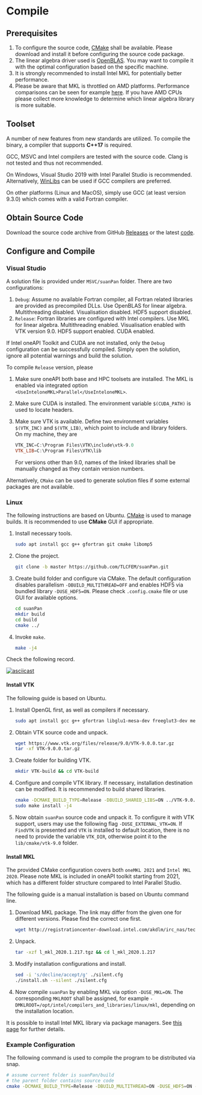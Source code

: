 # Compile

## Prerequisites

1. To configure the source code, [CMake](https://cmake.org/download/) shall be available. Please download and install it before configuring the source code package.
2. The linear algebra driver used is [OpenBLAS](https://github.com/xianyi/OpenBLAS). You may want to compile it with the optimal configuration based on the specific machine.
3. It is strongly recommended to install Intel MKL for potentially better performance.
4. Please be aware that MKL is throttled on AMD platforms. Performance comparisons can be seen for example [here](https://github.com/flame/blis/blob/master/docs/Performance.md). If you have AMD CPUs please collect more knowledge to determine which linear algebra library is more suitable.

## Toolset

A number of new features from new standards are utilized. To compile the binary, a compiler that supports **C++17** is required.

GCC, MSVC and Intel compilers are tested with the source code. Clang is not tested and thus not recommended.

On Windows, Visual Studio 2019 with Intel Parallel Studio is recommended. Alternatively, [WinLibs](http://winlibs.com/) can be used if GCC compilers are preferred.

On other platforms (Linux and MacOS), simply use GCC (at least version 9.3.0) which comes with a valid Fortran compiler.

## Obtain Source Code

Download the source code archive from GitHub [Releases](https://github.com/TLCFEM/suanPan/releases) or the latest [code](https://github.com/TLCFEM/suanPan/archive/master.zip).

## Configure and Compile

### Visual Studio

A solution file is provided under `MSVC/suanPan` folder. There are two configurations:

1. `Debug`: Assume no available Fortran compiler, all Fortran related libraries are provided as precompiled DLLs. Use OpenBLAS for linear algebra. Multithreading disabled. Visualisation disabled. HDF5 support disabled.
2. `Release`: Fortran libraries are configured with Intel compilers. Use MKL for linear algebra. Multithreading enabled. Visualisation enabled with VTK version 9.0. HDF5 support enabled. CUDA enabled.

If Intel oneAPI Toolkit and CUDA are not installed, only the `Debug` configuration can be successfully compiled. Simply open the solution, ignore all potential warnings and build the solution.

To compile `Release` version, please

1. Make sure oneAPI both base and HPC toolsets are installed. The MKL is enabled via integrated option `<UseInteloneMKL>Parallel</UseInteloneMKL>`.

2. Make sure CUDA is installed. The environment variable `$(CUDA_PATH)` is used to locate headers.

3. Make sure VTK is available. Define two environment variables `$(VTK_INC)` and `$(VTK_LIB)`, which point to include and library folders. On my machine, they are
   
   ```powershell
   VTK_INC=C:\Program Files\VTK\include\vtk-9.0
   VTK_LIB=C:\Program Files\VTK\lib
   ```
   
   For versions other than 9.0, names of the linked libraries shall be manually changed as they contain version numbers.

Alternatively, `CMake` can be used to generate solution files if some external packages are not available.

### Linux

The following instructions are based on Ubuntu. [CMake](https://cmake.org/) is used to manage builds. It is recommended to use **CMake** GUI if appropriate.

1. Install necessary tools.
   
   ```bash
   sudo apt install gcc g++ gfortran git cmake libomp5
   ```

2. Clone the project.
   
   ```bash
   git clone -b master https://github.com/TLCFEM/suanPan.git
   ```

3. Create build folder and configure via CMake. The default configuration disables parallelism `-DBUILD_MULTITHREAD=OFF` and enables HDF5 via bundled library `-DUSE_HDF5=ON`. Please check `.config.cmake` file or use GUI for available options.
   
   ```bash
   cd suanPan
   mkdir build
   cd build
   cmake ../
   ```

4. Invoke `make`.
   
   ```bash
   make -j4
   ```

Check the following record.

[![asciicast](https://asciinema.org/a/418406.svg)](https://asciinema.org/a/418406)

#### Install VTK

The following guide is based on Ubuntu.

1. Install OpenGL first, as well as compilers if necessary.
   
   ```bash
   sudo apt install gcc g++ gfortran libglu1-mesa-dev freeglut3-dev mesa-common-dev
   ```

2. Obtain VTK source code and unpack.
   
   ```bash
   wget https://www.vtk.org/files/release/9.0/VTK-9.0.0.tar.gz
   tar -xf VTK-9.0.0.tar.gz
   ```

3. Create folder for building VTK.
   
   ```bash
   mkdir VTK-build && cd VTK-build
   ```

4. Configure and compile VTK library. If necessary, installation destination can be modified. It is recommended to build shared libraries.
   
   ```bash
   cmake -DCMAKE_BUILD_TYPE=Release -DBUILD_SHARED_LIBS=ON ../VTK-9.0.0
   sudo make install -j4
   ```

5. Now obtain `suanPan` source code and unpack it. To configure it with VTK support, users may use the following flag `-DUSE_EXTERNAL_VTK=ON`. If `FindVTK` is presented and `VTK` is installed to default location, there is no need to provide the variable `VTK_DIR`, otherwise point it to the `lib/cmake/vtk-9.0` folder.

#### Install MKL

The provided CMake configuration covers both `oneMKL 2021` and `Intel MKL 2020`. Please note MKL is included in oneAPI toolkit starting from 2021, which has a different folder structure compared to Intel Parallel Studio.

The following guide is a manual installation is based on Ubuntu command line.

1. Download MKL package. The link may differ from the given one for different versions. Please find the correct one first.
   
   ```bash
   wget http://registrationcenter-download.intel.com/akdlm/irc_nas/tec/16533/l_mkl_2020.1.217.tgz
   ```

2. Unpack.
   
   ```bash
   tar -xzf l_mkl_2020.1.217.tgz && cd l_mkl_2020.1.217
   ```

3. Modify installation configurations and install.
   
   ```bash
   sed -i 's/decline/accept/g' ./silent.cfg
   ./install.sh --silent ./silent.cfg
   ```

4. Now compile `suanPan` by enabling MKL via option `-DUSE_MKL=ON`. The corresponding `MKLROOT` shall be assigned, for example `-DMKLROOT=/opt/intel/compilers_and_libraries/linux/mkl`, depending on the installation location.


It is possible to install Intel MKL library via package managers. See [this page](https://software.intel.com/content/www/us/en/develop/documentation/installation-guide-for-intel-oneapi-toolkits-linux/top/installation/install-using-package-managers/apt.html) for further details.

### Example Configuration

The following command is used to compile the program to be distributed via snap.

```bash
# assume current folder is suanPan/build
# the parent folder contains source code
cmake -DCMAKE_BUILD_TYPE=Release -DBUILD_MULTITHREAD=ON -DUSE_HDF5=ON -DUSE_EXTERNAL_VTK=ON -DUSE_MKL=ON -DMKLROOT=/opt/intel/compilers_and_libraries/linux/mkl ..
```
